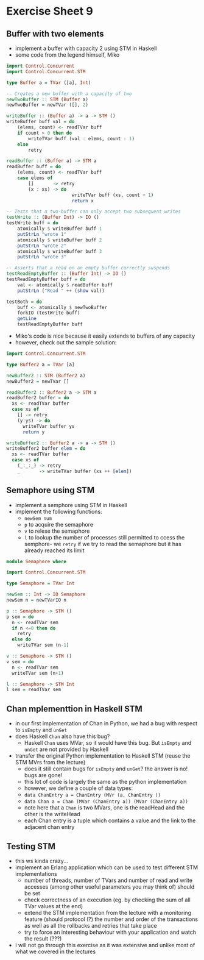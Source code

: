 # Exercise Sheet 9

## Buffer with two elements
- implement a buffer with capacity 2 using STM in Haskell
- some code from the legend himself, Miko

```hs
import Control.Concurrent
import Control.Concurrent.STM

type Buffer a = TVar ([a], Int)

-- Creates a new buffer with a capacity of two
newTwoBuffer :: STM (Buffer a)
newTwoBuffer = newTVar ([], 2)

writeBuffer :: (Buffer a) -> a -> STM ()
writeBuffer buff val = do
    (elems, count) <- readTVar buff
    if count > 0 then do
        writeTVar buff (val : elems, count - 1)
    else
        retry

readBuffer :: (Buffer a) -> STM a
readBuffer buff = do
    (elems, count) <- readTVar buff
    case elems of
        []       -> retry
        (x : xs) -> do
                        writeTVar buff (xs, count + 1)
                        return x

-- Tests that a two-buffer can only accept two subsequent writes
testWrite :: (Buffer Int) -> IO ()
testWrite buff = do
    atomically $ writeBuffer buff 1
    putStrLn "wrote 1"
    atomically $ writeBuffer buff 2
    putStrLn "wrote 2"
    atomically $ writeBuffer buff 3
    putStrLn "wrote 3"

-- Asserts that a read on an empty buffer correctly suspends
testReadEmptyBuffer :: (Buffer Int) -> IO ()
testReadEmptyBuffer buff = do
    val <- atomically $ readBuffer buff
    putStrLn ("Read " ++ (show val))

testBoth = do
    buff <- atomically $ newTwoBuffer
    forkIO (testWrite buff)
    getLine
    testReadEmptyBuffer buff
```

- Miko's code is nice because it easily extends to buffers of any capacity
- however, check out the sample solution:

```hs
import Control.Concurrent.STM

type Buffer2 a = TVar [a]

newBuffer2 :: STM (Buffer2 a)
newBuffer2 = newTVar []

readBuffer2 :: Buffer2 a -> STM a
readBuffer2 buffer = do
  xs <- readTVar buffer
  case xs of
    [] -> retry
    (y:ys) -> do
      writeTVar buffer ys
      return y

writeBuffer2 :: Buffer2 a -> a -> STM ()
writeBuffer2 buffer elem = do
  xs <- readTVar buffer
  case xs of
    (_:_:_) -> retry
    _       -> writeTVar buffer (xs ++ [elem])
```

## Semaphore using STM
- implement a semphore using STM in Haskell
- implement the following functions:
  - `newSem num`
  - `p` to acquire the semaphore
  - `v` to relese the semaphore
  - `l` to lookup the number of processes still permitted to ccess the semphore- we `retry` if we try to read the semaphore but it has already reached its limit

```hs
module Semaphore where

import Control.Concurrent.STM

type Semaphore = TVar Int

newSem :: Int -> IO Semaphore
newSem n = newTVarIO n

p :: Semaphore -> STM ()
p sem = do
  n <- readTVar sem
  if n <=0 then do
    retry
  else do
    writeTVar sem (n-1)

v :: Semaphore -> STM ()
v sem = do
  n <- readTVar sem
  writeTVar sem (n+1)

l :: Semaphore -> STM Int
l sem = readTVar sem
```

## Chan mplementtion in Haskell STM
- in our first implementation of Chan in Python, we had a bug with respect to `isEmpty` and `unGet`
- does Haskell `Chan` also have this bug?
  - Haskell `Chan` uses MVar, so it would have this bug. But `isEmpty` and `unGet` are not provided by Haskell
- transfer the original Python implementation to Haskell STM (reuse the STM MVrs from the lecture)
  - does it still contain bugs for `isEmpty` and `unGet`? the answer is no! bugs are gone!
  - this lot of code is largely the same as the python implementation
  - however, we define a couple of data types:
  - `data ChanEntry a = ChanEntry (MVr (a, ChanEntry ))`
  - `data Chan a = Chan (MVar (ChanEntry a)) (MVar (ChanEntry a))`
  - note here that a `Chan` is two MVars, one is the readHead and the other is the writeHead
  - each Chan entry is a tuple which contains a value and the link to the adjacent chan entry

## Testing STM
- this ws kinda crazy...
- implement an Erlang application which can be used to test different STM implementations
  - number of threads, number of TVars and number of read and write accesses (among other useful parameters you may think of) should be set
  - check correctness of an execution (eg. by checking the sum of all TVar values at the end)
  - extend the STM implementation from the lecture with a monitoring feature (should protocol (?) the number and order of the transactions as well as all the rollbacks and retries that take place
  - try to force an interesting behaviour with your application and watch the result (???)
- i will not go through this exercise as it was extensive and unlike most of what we covered in the lectures

